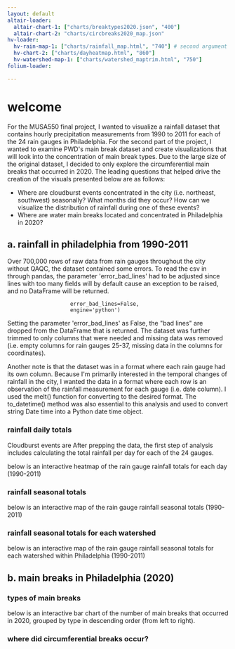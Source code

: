 ```yaml
---
layout: default
altair-loader:
  altair-chart-1: ["charts/breaktypes2020.json", "400"]
  altair-chart-2: "charts/circbreaks2020_map.json"
hv-loader:
  hv-rain-map-1: ["charts/rainfall_map.html", "740"] # second argument is the desired height
  hv-chart-2: ["charts/dayheatmap.html", "860"]
  hv-watershed-map-1: ["charts/watershed_maptrim.html", "750"]
folium-loader:

---
```


# welcome

For the MUSA550 final project, I wanted to visualize a rainfall dataset that contains hourly precipitation measurements from 1990 to 2011 for each of the 24 rain gauges in Philadelphia. For the second part of the project, I wanted to examine PWD's main break dataset and create visualizations that will look into the concentration of main break types. Due to the large size of the original dataset, I decided to only explore the circumferential main breaks that occurred in 2020. The leading questions that helped drive the creation of the visuals presented below are as follows: 
- Where are cloudburst events concentrated in the city (i.e. northeast, southwest) seasonally? What months did they occur? How can we visualize the distribution of rainfall during one of these events?
- Where are water main breaks located and concentrated in Philadelphia in 2020? 

## a. rainfall in philadelphia from 1990-2011
Over 700,000 rows of raw data from rain gauges throughout the city without QAQC, the dataset contained some errors. To read the csv in through pandas, the parameter 'error_bad_lines' had to be adjusted since lines with too many fields will by default cause an exception to be raised, and no DataFrame will be returned.

```df = pd.read_csv("Rainfall_data_19900101_20210602_EST.csv", 
                    error_bad_lines=False,
                    engine='python')
```

Setting the parameter 'error_bad_lines' as False, the "bad lines" are dropped from the DataFrame that is returned. The dataset was further trimmed to only columns that were needed and missing data was removed (i.e. empty columns for rain gauges 25-37, missing data in the columns for coordinates). 

Another note is that the dataset was in a format where each rain gauge had its own column. Because I'm primarily interested in the temporal changes of rainfall in the city, I wanted the data in a format where each row is an observation of the rainfall measurement for each gauge (i.e. date column). I used the melt() function for converting to the desired format. The to_datetime() method was also essential to this analysis and used to convert string Date time into a Python date time object. 

### rainfall daily totals 
Cloudburst events are After prepping the data, the first step of analysis includes calculating the total rainfall per day for each of the 24 gauges. 

below is an interactive heatmap of the rain gauge rainfall totals for each day (1990-2011)

<div id="hv-chart-2"></div>

### rainfall seasonal totals 

below is an interactive map of the rain gauge rainfall seasonal totals (1990-2011)

<div id="hv-rain-map-1"></div>

### rainfall seasonal totals for each watershed

below is an interactive map of the rain gauge rainfall seasonal totals for each watershed within Philadelphia (1990-2011)

<div id="hv-watershed-map-1"></div>

## b. main breaks in Philadelphia (2020)

### types of main breaks

below is an interactive bar chart of the number of main breaks that occurred in 2020, grouped by type in descending order (from left to right). 

<div id="altair-chart-1"></div>

### where did circumferential breaks occur? 

<div id="altair-chart-2"></div>

<br/>
